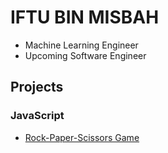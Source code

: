 # IFTU BIN MISBAH
- Machine Learning Engineer
- Upcoming Software Engineer

## Projects

### JavaScript
- [Rock-Paper-Scissors Game](https://wsamio.github.io/Rock-Paper-Scissors/index.html)